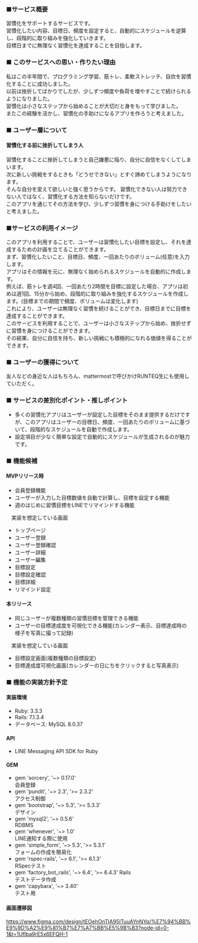 ### ■サービス概要

習慣化をサポートするサービスです。<br>
習慣化したい内容、目標日、頻度を設定すると、自動的にスケジュールを逆算し、段階的に取り組みを強化していきます。<br>
目標日までに無理なく習慣化を達成することを目指します。


### ■ このサービスへの思い・作りたい理由

私はこの半年間で、プログラミング学習、筋トレ、柔軟ストレッチ、自炊を習慣化することに成功しました。<br>
以前は挫折してばかりでしたが、少しずつ頻度や負荷を増やすことで続けられるようになりました。<br>
習慣化は小さなステップから始めることが大切だと身をもって学びました。<br>
またこの経験を活かし、習慣化の手助けになるアプリを作ろうと考えました。<br>


### ■ ユーザー層について

#### 習慣化する前に挫折してしまう人

習慣化することに挫折してしまうと自己嫌悪に陥り、自分に自信をなくしてしまいます。<br>
次に新しい挑戦をするときも「どうせできない」とすぐ諦めてしまうようになります。<br>
そんな自分を変えて欲しいと強く思うからです。
習慣化できない人は努力できない人ではなく、習慣化する方法を知らないだけです。<br>
このアプリを通じてその方法を学び、少しずつ習慣を身につける手助けをしたいと考えました。


### ■サービスの利用イメージ

このアプリを利用することで、ユーザーは習慣化したい目標を設定し、それを達成するための計画を立てることができます。<br>
まず、習慣化したいこと、目標日、頻度、一回あたりのボリューム(任意)を入力します。<br>
アプリはその情報を元に、無理なく始められるスケジュールを自動的に作成します。<br>
例えば、筋トレを週4回、一回あたり2時間を目標に設定した場合、アプリは初めは週1回、15分から始め、段階的に取り組みを強化するスケジュールを作成します。(目標までの期間で頻度、ボリュームは変化します)<br>
これにより、ユーザーは無理なく習慣を続けることができ、目標日までに目標を達成することができます。<br>
このサービスを利用することで、ユーザーは小さなステップから始め、挫折せずに習慣を身につけることができます。<br>
その結果、自分に自信を持ち、新しい挑戦にも積極的になれる価値を得ることができます。


### ■ ユーザーの獲得について

友人などの身近な人はもちろん、mattermostで呼びかけRUNTEQ生にも使用していただく。


### ■ サービスの差別化ポイント・推しポイント

- 多くの習慣化アプリはユーザーが設定した目標をそのまま提供するだけですが、このアプリはユーザーの目標日、頻度、一回あたりのボリュームに基づいて、段階的なスケジュールを自動で作成します。
- 設定項目が少なく簡単な設定で自動的にスケジュールが生成されるのが魅力です。


### ■ 機能候補

#### MVPリリース時

- 会員登録機能
- ユーザーが入力した目標数値を自動で計算し、目標を設定する機能
- 週のはじめに習慣目標をLINEでリマインドする機能

　実装を想定している画面<br>
 - トップページ
 - ユーザー登録
 - ユーザー登録確認
 - ユーザー詳細
 - ユーザー編集
 - 目標設定
 - 目標設定確認
 - 目標詳細
 - リマインド設定

#### 本リリース

- 同じユーザーが複数種類の習慣目標を管理できる機能
- ユーザーの目標達成度を可視化できる機能(カレンダー表示、目標達成時の様子を写真に撮って記録)

　実装を想定している画面<br>
- 目標設定画面(複数種類の目標設定)
- 目標達成度可視化画面(カレンダーの日にちをクリックすると写真表示)

### ■ 機能の実装方針予定

#### 実装環境
- Ruby: 3.3.3
- Rails: 7.1.3.4
- データベース: MySQL 8.0.37

#### API
- LINE Messaging API SDK for Ruby

#### GEM
- gem 'sorcery', '~> 0.17.0' <br>
  会員登録
- gem 'pundit', '~> 2.3', '>= 2.3.2'<br>
  アクセス制御
- gem 'bootstrap', '~> 5.3', '>= 5.3.3'<br>
  デザイン
- gem 'mysql2', '~> 0.5.6'<br>
  RDBMS
- gem 'whenever', '~> 1.0'<br>
  LINE通知する際に使用
- gem 'simple_form', '~> 5.3', '>= 5.3.1'<br>
  フォームの作成を簡易化
- gem 'rspec-rails', '~> 6.1', '>= 6.1.3'<br>
  RSpecテスト
- gem 'factory_bot_rails', '~> 6.4', '>= 6.4.3' Rails<br>
  テストデータ作成
- gem 'capybara', '~> 3.40'<br>
  テスト用

####  画面遷移図
https://www.figma.com/design/tEOehOnTIA95ITuuAYnNYq/%E7%94%BB%E9%9D%A2%E9%81%B7%E7%A7%BB%E5%9B%B3?node-id=0-1&t=1Uflba9rE5x6EFQH-1
